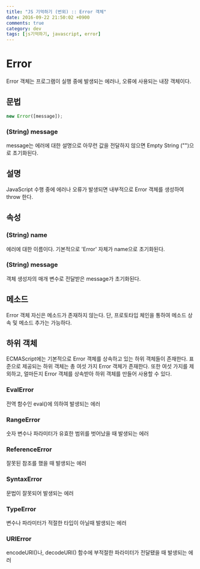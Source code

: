 ```yaml
---
title: "JS 기억하기 (번외) :: Error 객체"
date: 2016-09-22 21:50:02 +0900
comments: true
category: dev
tags: [js기억하기, javascript, error]
---
```


# Error
Error 객체는 프로그램이 실행 중에 발생되는 에러나, 오류에 사용되는 내장 객체이다.

## 문법
```js
new Error([message]);
```

### (String) message
message는 에러에 대한 설명으로 아무런 값을 전달하지 않으면
Empty String ("")으로 초기화된다.

## 설명
JavaScript 수행 중에 에러나 오류가 발생되면 내부적으로 Error 객체를 생성하여 throw 한다.

## 속성

### (String) name
에러에 대한 이름이다. 기본적으로 'Error' 자체가 name으로 초기화된다.

### (String) message
객체 생성자의 매개 변수로 전달받은 message가 초기화된다.

## 메소드
Error 객체 자신은 메소드가 존재하지 않는다.
단, 프로토타입 체인을 통하여 메소드 상속 및 메소드 추가는 가능하다.

## 하위 객체
ECMAScript에는 기본적으로 Error 객체를 상속하고 있는 하위 객체들이 존재한다.
표준으로 제공되는 하위 객체는 총 여섯 가지 Error 객체가 존재한다.
또한 여섯 가지를 제외하고, 얼마든지 Error 객체를 상속받아 하위 객체를 만들어 사용할 수 있다.

### EvalError
전역 함수인 eval()에 의하여 발생되는 에러

### RangeError
숫자 변수나 파라미터가 유효한 범위를 벗어났을 때 발생되는 에러

### ReferenceError
잘못된 참조를 했을 때 발생되는 에러

### SyntaxError
문법이 잘못되어 발생되는 에러

### TypeError
변수나 파라미터가 적절한 타입이 아닐때 발생되는 에러

### URIError
encodeURI()나, decodeURI() 함수에 부적절한 파라미터가 전달됐을 때 발생되는 에러
